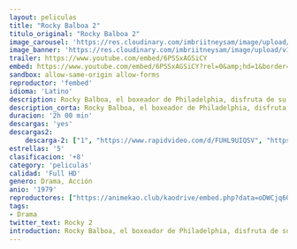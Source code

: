```yaml
---
layout: peliculas
title: "Rocky Balboa 2"
titulo_original: "Rocky Balboa 2"
image_carousel: 'https://res.cloudinary.com/imbriitneysam/image/upload/v1543289160/rocky2-poser-min.jpg'
image_banner: 'https://res.cloudinary.com/imbriitneysam/image/upload/v1543289160/rocky2-min.jpg'
trailer: https://www.youtube.com/embed/6PSSxAGSiCY
embed: https://www.youtube.com/embed/6PSSxAGSiCY?rel=0&amp;hd=1&border=0&wmode=opaque&enablejsapi=1&modestbranding=1&controls=1&showinfo=1
sandbox: allow-same-origin allow-forms
reproductor: 'fembed'
idioma: 'Latino'
description: Rocky Balboa, el boxeador de Philadelphia, disfruta de su efímera fama después de estar a punto de derrotar al campeón mundial de los pesos pesados Apollo Creed. Las ofertas publicitarias para el anuncio de productos no van de la mejor manera debido a la limitada educación y falta de sofisticación del púgil. Por ello, y debido a la falta de dinero y al embarazo de su mujer Adrian, acepta la demanda de revancha del casi derrotado Creed.
description_corta: Rocky Balboa, el boxeador de Philadelphia, disfruta de su efímera fama después de estar a punto de derrotar al campeón mundial de los pesos pesados Apollo Creed. Las ofertas publicitarias para el anuncio de productos no van de la ...
duracion: '2h 00 min'
descargas: 'yes'
descargas2:
    descarga-2: ["1", "https://www.rapidvideo.com/d/FUHL9UIQSV", "https://www.google.com/s2/favicons?domain=www.rapidvideo.com","RapidVideo","https://res.cloudinary.com/imbriitneysam/image/upload/v1541473684/mexico.png", "Latino", "Full HD"]
estrellas: '5'
clasificacion: '+8'
category: 'peliculas'
calidad: 'Full HD'
genero: Drama, Acción
anio: '1979'
reproductores: ["https://animekao.club/kaodrive/embed.php?data=oDWCjq6Ov55q+xocydM6AbCP1yNRUMvaKCvZjtow7Ejwi5I/9vRzL/fZ5mTRGEWjDlLlGTL2mSAyVbKPnD1Exm8AUMJ67mkdlYpcRhabNjCAEhRmvfje1+tivKGnzWE8QIiiiD80g4e84BslDipEY3i0qAL2Wfyv/aervhJtjXK94DyD9WfhYgQ3LLHyk7kpXTa00772TtTgtmLX0jQxaeJJbUsF/37NyXeMjP9J329qyKM1xwJBr+k77MvHHPynRJrg8JAzXmLDNVuuIGcZ4PpWoKHGNRrVB+x+kTPNklmR6XxGIQRwXCdDkrYlhHQI7RLFCP8lMZZ39UQ8+ZD5nABNNNudHfOHudgLwOiXUZBTtF9VWt9Wcc61+rIPdoxi"]
tags:
- Drama
twitter_text: Rocky 2
introduction: Rocky Balboa, el boxeador de Philadelphia, disfruta de su efímera fama después de estar a punto de derrotar al campeón mundial de los pesos pesados Apollo Creed. Las ofertas publicitarias para el anuncio de productos no van de la ..
---
```



 







